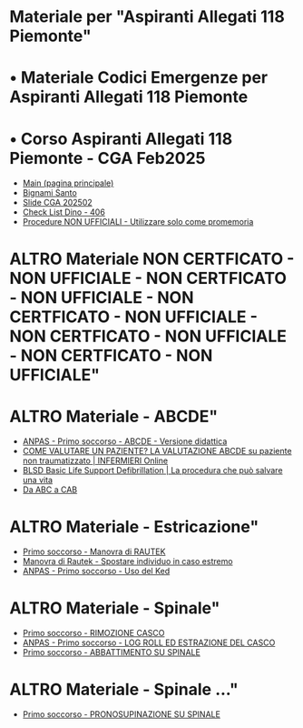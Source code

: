 # Materiale per "Aspiranti Allegati 118 Piemonte"
# • Materiale Codici Emergenze per Aspiranti Allegati 118 Piemonte
# • Corso Aspiranti Allegati 118 Piemonte - CGA Feb2025

- <a href="https://allegato118.github.io/Allegato118Piemonte/main2" target="_blank">Main (pagina principale)</a>  
- <a href="https://allegato118.github.io/Allegato118Piemonte/BIGNAMISANTO" target="_blank">Bignami Santo</a>  
- <a href="https://allegato118.github.io/Allegato118Piemonte/SLIDESCGA202502" target="_blank">Slide CGA 202502</a>
- <a href="https://allegato118.github.io/Allegato118Piemonte/Index_V5_ProblemaEDGE_iOS_V3.html" target="_blank">Check List Dino - 406</a>
- <a href="https://allegato118.github.io/Allegato118Piemonte/emergency_medical_pwa.html" target="_blank">Procedure NON UFFICIALI - Utilizzare solo come promemoria</a>


# ALTRO Materiale NON CERTFICATO -  NON UFFICIALE -  NON CERTFICATO -  NON UFFICIALE -  NON CERTFICATO -  NON UFFICIALE -  NON CERTFICATO -  NON UFFICIALE -  NON CERTFICATO -  NON UFFICIALE"
# ALTRO Materiale - ABCDE"
- <a href="https://www.youtube.com/watch?v=e75JA3sviVo&t=7s&ab_channel=S.O.SSona" target="_blank">ANPAS - Primo soccorso - ABCDE - Versione didattica</a>
- <a href="https://www.youtube.com/watch?v=xegmdf7DVN8&ab_channel=INFERMIERIOnline" target="_blank">COME VALUTARE UN PAZIENTE? LA VALUTAZIONE ABCDE su paziente non traumatizzato | INFERMIERI Online</a>
- <a href="https://www.youtube.com/watch?v=g3Hg8TkDSTs&t=424s&ab_channel=CLANHIKE2ME-ToscanacciinCammino" target="_blank">BLSD Basic Life Support Defibrillation | La procedura che può salvare una vita</a>
- <a href="https://www.youtube.com/watch?v=xegmdf7DVN8&ab_channel=INFERMIERIOnline](https://www.youtube.com/watch?v=XQlbSb-HgkE&ab_channel=CSEFormazione)" target="_blank">Da ABC a CAB</a>

# ALTRO Materiale - Estricazione"
- <a href="https://www.youtube.com/watch?v=pAIEK-jAA-8" target="_blank">Primo soccorso - Manovra di RAUTEK</a>
- <a href="https://www.youtube.com/watch?v=kHY97vQ7mk4&ab_channel=TizianoServizieFormazione" target="_blank">Manovra di Rautek - Spostare individuo in caso estremo</a>
- <a href="https://www.youtube.com/watch?v=9r6ZbkZpGWg&ab_channel=anpaspiemonte" target="_blank">ANPAS - Primo soccorso - Uso del Ked</a>

# ALTRO Materiale - Spinale"
- <a href="https://www.youtube.com/watch?v=GRlGolQG9lM" target="_blank">Primo soccorso - RIMOZIONE CASCO</a>
- <a href="https://www.youtube.com/watch?v=HQfiFQxzCME&ab_channel=anpaspiemonte" target="_blank">ANPAS - Primo soccorso - LOG ROLL ED ESTRAZIONE DEL CASCO</a>
- <a href="https://www.youtube.com/watch?v=-e1fZq2Scuo&ab_channel=GIOVANNIDALAIDI" target="_blank">Primo soccorso - ABBATTIMENTO SU SPINALE</a>

# ALTRO Materiale - Spinale ..."
- <a href="https://www.youtube.com/watch?v=qr9eHvVuhRg" target="_blank">Primo soccorso - PRONOSUPINAZIONE SU SPINALE</a>


